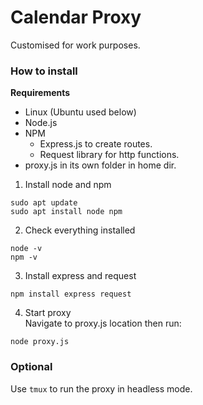 # Calendar Proxy

Customised for work purposes.

### How to install

**Requirements**
- Linux (Ubuntu used below)
- Node.js
- NPM
    - Express.js to create routes.
    - Request library for http functions.
- proxy.js in its own folder in home dir.

1. Install node and npm
```
sudo apt update
sudo apt install node npm
```
2. Check everything installed
```
node -v
npm -v
```
3. Install express and request
```
npm install express request
```
4. Start proxy <br /> 
Navigate to proxy.js location then run:
```
node proxy.js
```

### Optional
Use `tmux` to run the proxy in headless mode.
